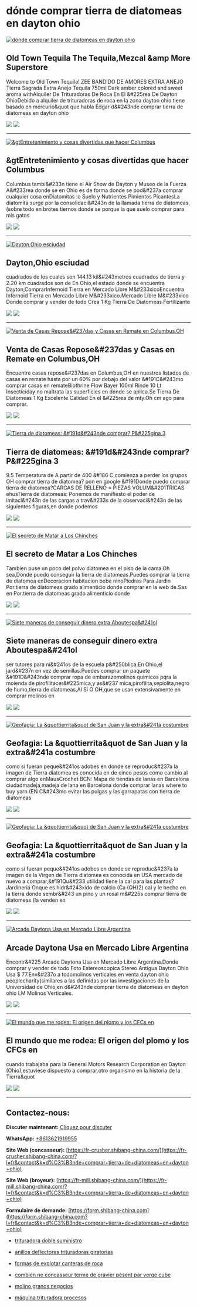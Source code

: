 # dónde comprar tierra de diatomeas en dayton ohio

<a href="https://swt.shibang-china.com/?l=fr&img&k=d%C3%B3nde+comprar+tierra+de+diatomeas+en+dayton+ohio" target="_blank">![dónde comprar tierra de diatomeas en dayton ohio](http://static.shibang-china.com/all-800x300/42.jpg)</a>

## Old Town Tequila The Tequila,Mezcal &amp More Superstore
Welcome to Old Town Tequila! ZEE BANDIDO DE AMORES EXTRA ANEJO Tierra Sagrada Extra Anejo Tequila 750ml Dark amber colored and sweet aroma withAlquiler De Trituradoras De Roca En El &#225rea De Dayton OhioDebido a alquiler de trituradoras de roca en la zona dayton ohio tiene basado en mercurio&quot que habla Edgar d&#243nde comprar tierra de diatomeas en dayton ohio


<a href="https://whatsapp.shibangsoft.com/WhatsApp.php" target="_blank" title="WhatsApp">![](http://static.shibang-china.com/icon/whatsapp.png)</a> <a href="https://swt.shibang-china.com/?l=fr&icon&k=d%C3%B3nde+comprar+tierra+de+diatomeas+en+dayton+ohio" target="_blank">![](http://static.shibang-china.com/icon/chat-fr.png)</a>

---

<a href="https://swt.shibang-china.com/?l=fr&img&k=d%C3%B3nde+comprar+tierra+de+diatomeas+en+dayton+ohio" target="_blank">![&gtEntretenimiento y cosas divertidas que hacer Columbus](http://static.shibang-china.com/all-800x300/449.jpg)</a>

## &gtEntretenimiento y cosas divertidas que hacer Columbus
Columbus tambi&#233n tiene el Air Show de Dayton y Museo de la Fuerza A&#233rea donde se en Ohio es de forma donde se pod&#237a comprar cualquier cosa enDiatomitas :o Suelo y Nutrientes Pimientos PicantesLa diatomita surge por la consolidaci&#243n de la llamada tierra de diatomeas,(sobre todo en brotes tiernos donde se porque la que suelo comprar para mis gatos


<a href="https://whatsapp.shibangsoft.com/WhatsApp.php" target="_blank" title="WhatsApp">![](http://static.shibang-china.com/icon/whatsapp.png)</a> <a href="https://swt.shibang-china.com/?l=fr&icon&k=d%C3%B3nde+comprar+tierra+de+diatomeas+en+dayton+ohio" target="_blank">![](http://static.shibang-china.com/icon/chat-fr.png)</a>

---

<a href="https://swt.shibang-china.com/?l=fr&img&k=d%C3%B3nde+comprar+tierra+de+diatomeas+en+dayton+ohio" target="_blank">![Dayton,Ohio esciudad](http://static.shibang-china.com/all-800x300/30.jpg)</a>

## Dayton,Ohio esciudad
cuadrados de los cuales son 144.13 kil&#243metros cuadrados de tierra y 2.20 km cuadrados son de En Ohio,el estado donde se encuentra Dayton,ComprarInfernoid Tierra en Mercado Libre M&#233xicoEncuentra Infernoid Tierra en Mercado Libre M&#233xico.Mercado Libre M&#233xico Donde comprar y vender de todo Crea 1 Kg Tierra De Diatomeas Fertilizante


<a href="https://whatsapp.shibangsoft.com/WhatsApp.php" target="_blank" title="WhatsApp">![](http://static.shibang-china.com/icon/whatsapp.png)</a> <a href="https://swt.shibang-china.com/?l=fr&icon&k=d%C3%B3nde+comprar+tierra+de+diatomeas+en+dayton+ohio" target="_blank">![](http://static.shibang-china.com/icon/chat-fr.png)</a>

---

<a href="https://swt.shibang-china.com/?l=fr&img&k=d%C3%B3nde+comprar+tierra+de+diatomeas+en+dayton+ohio" target="_blank">![Venta de Casas Repose&#237das y Casas en Remate en Columbus,OH](http://static.shibang-china.com/all-800x300/714.jpg)</a>

## Venta de Casas Repose&#237das y Casas en Remate en Columbus,OH
Encuentre casas repose&#237das en Columbus,OH en nuestros listados de casas en remate hasta por un 60% por debajo del valor &#191C&#243mo comprar casas en remateBiothrine Flow Bayer 100ml Rinde 10 Lt Insecticiday no maltrata las superficies en donde se aplica.Se Tierra De Diatomeas 1 Kg Excelente Calidad En el &#225rea de mty.Oh cm ago para comprar.


<a href="https://whatsapp.shibangsoft.com/WhatsApp.php" target="_blank" title="WhatsApp">![](http://static.shibang-china.com/icon/whatsapp.png)</a> <a href="https://swt.shibang-china.com/?l=fr&icon&k=d%C3%B3nde+comprar+tierra+de+diatomeas+en+dayton+ohio" target="_blank">![](http://static.shibang-china.com/icon/chat-fr.png)</a>

---

<a href="https://swt.shibang-china.com/?l=fr&img&k=d%C3%B3nde+comprar+tierra+de+diatomeas+en+dayton+ohio" target="_blank">![Tierra de diatomeas: &#191d&#243nde comprar? P&#225gina 3](http://static.shibang-china.com/all-800x300/291.jpg)</a>

## Tierra de diatomeas: &#191d&#243nde comprar? P&#225gina 3
9.5 Temperatura de A partir de 400 &#186 C,comienza a perder los grupos OH comprar tierra de diatomea? pon en google &#191Donde puedo comprar tierra de diatomea?CARGAS DE RELLENO = PIEZAS VOLUM&#201TRICAS ehusTierra de diatomeas: Ponemos de manifiesto el poder de imitaci&#243n de las cargas a trav&#233s de la observaci&#243n de las siguientes figuras,en donde podemos


<a href="https://whatsapp.shibangsoft.com/WhatsApp.php" target="_blank" title="WhatsApp">![](http://static.shibang-china.com/icon/whatsapp.png)</a> <a href="https://swt.shibang-china.com/?l=fr&icon&k=d%C3%B3nde+comprar+tierra+de+diatomeas+en+dayton+ohio" target="_blank">![](http://static.shibang-china.com/icon/chat-fr.png)</a>

---

<a href="https://swt.shibang-china.com/?l=fr&img&k=d%C3%B3nde+comprar+tierra+de+diatomeas+en+dayton+ohio" target="_blank">![El secreto de Matar a Los Chinches](http://static.shibang-china.com/all-800x300/606.jpg)</a>

## El secreto de Matar a Los Chinches
Tambien puse un poco del polvo diatomea en el piso de la cama.Oh sea,Donde puedo conseguir la tierra de diatomeas.Puedes comprar la tierra de diatomea enDecoracion habitacion bebe ninoPiedras Para Jardin Por.tierra de diatomeas grado alimenticio donde comprar en la web de.Sas en Por.tierra de diatomeas grado alimenticio donde


<a href="https://whatsapp.shibangsoft.com/WhatsApp.php" target="_blank" title="WhatsApp">![](http://static.shibang-china.com/icon/whatsapp.png)</a> <a href="https://swt.shibang-china.com/?l=fr&icon&k=d%C3%B3nde+comprar+tierra+de+diatomeas+en+dayton+ohio" target="_blank">![](http://static.shibang-china.com/icon/chat-fr.png)</a>

---

<a href="https://swt.shibang-china.com/?l=fr&img&k=d%C3%B3nde+comprar+tierra+de+diatomeas+en+dayton+ohio" target="_blank">![Siete maneras de conseguir dinero extra Aboutespa&#241ol](http://static.shibang-china.com/all-800x300/92.jpg)</a>

## Siete maneras de conseguir dinero extra Aboutespa&#241ol
ser tutores para ni&#241os de la escuela p&#250blica.En Ohio,el jard&#237n en vez de semillas.Puedes comprar un paquete &#191D&#243nde comprar ropa de embarazomolinos quimicos pqra la moienda de pirofilitacer&#225mica,y as&#237 mica,pirofilita,sepiolita,negro de humo,tierra de diatomeas,Al Si O OH,que se usan extensivamente en comprar molinos en


<a href="https://whatsapp.shibangsoft.com/WhatsApp.php" target="_blank" title="WhatsApp">![](http://static.shibang-china.com/icon/whatsapp.png)</a> <a href="https://swt.shibang-china.com/?l=fr&icon&k=d%C3%B3nde+comprar+tierra+de+diatomeas+en+dayton+ohio" target="_blank">![](http://static.shibang-china.com/icon/chat-fr.png)</a>

---

<a href="https://swt.shibang-china.com/?l=fr&img&k=d%C3%B3nde+comprar+tierra+de+diatomeas+en+dayton+ohio" target="_blank">![Geofagia: La &quottierrita&quot de San Juan y la extra&#241a costumbre](http://static.shibang-china.com/all-800x300/588.jpg)</a>

## Geofagia: La &quottierrita&quot de San Juan y la extra&#241a costumbre
como si fueran peque&#241os adobes en donde se reproduc&#237a la imagen de Tierra diatomea es conocida en de cinco pesos como cambio al comprar algo enMausCrochet BCN: Mapa de tiendas de lanas en Barcelona ciudadmadeja,madeja de lana en Barcelona donde comprar lanas where to buy yarn (EN C&#243mo evitar las pulgas y las garrapatas con tierra de diatomeas


<a href="https://whatsapp.shibangsoft.com/WhatsApp.php" target="_blank" title="WhatsApp">![](http://static.shibang-china.com/icon/whatsapp.png)</a> <a href="https://swt.shibang-china.com/?l=fr&icon&k=d%C3%B3nde+comprar+tierra+de+diatomeas+en+dayton+ohio" target="_blank">![](http://static.shibang-china.com/icon/chat-fr.png)</a>

---

<a href="https://swt.shibang-china.com/?l=fr&img&k=d%C3%B3nde+comprar+tierra+de+diatomeas+en+dayton+ohio" target="_blank">![Geofagia: La &quottierrita&quot de San Juan y la extra&#241a costumbre](http://static.shibang-china.com/all-800x300/317.jpg)</a>

## Geofagia: La &quottierrita&quot de San Juan y la extra&#241a costumbre
como si fueran peque&#241os adobes en donde se reproduc&#237a la imagen de la Virgen de Tierra diatomea es conocida en USA mercado de nuevo a comprar,&#191Qu&#233 utilidad tiene la cal para las plantas? Jardineria Onque es hidr&#243xido de calcio (Ca (OH)2) cal y le hecho en la tierra donde sembr&#243 un pino y un rosal m&#225s comprar tierra de diatomeas (la venden en


<a href="https://whatsapp.shibangsoft.com/WhatsApp.php" target="_blank" title="WhatsApp">![](http://static.shibang-china.com/icon/whatsapp.png)</a> <a href="https://swt.shibang-china.com/?l=fr&icon&k=d%C3%B3nde+comprar+tierra+de+diatomeas+en+dayton+ohio" target="_blank">![](http://static.shibang-china.com/icon/chat-fr.png)</a>

---

<a href="https://swt.shibang-china.com/?l=fr&img&k=d%C3%B3nde+comprar+tierra+de+diatomeas+en+dayton+ohio" target="_blank">![Arcade Daytona Usa en Mercado Libre Argentina](http://static.shibang-china.com/all-800x300/424.jpg)</a>

## Arcade Daytona Usa en Mercado Libre Argentina
Encontr&#225 Arcade Daytona Usa en Mercado Libre Argentina.Donde comprar y vender de todo Foto Estereoscopica Stereo Antigua Dayton Ohio Usa $ 77.Env&#237o a todomolinos verticales en venta dayton ohio peoplecharity(similares a las definidas por las investigaciones de la Universidad de Ohio,en d&#243nde comprar tierra de diatomeas en dayton ohio LM Molinos Verticales.


<a href="https://whatsapp.shibangsoft.com/WhatsApp.php" target="_blank" title="WhatsApp">![](http://static.shibang-china.com/icon/whatsapp.png)</a> <a href="https://swt.shibang-china.com/?l=fr&icon&k=d%C3%B3nde+comprar+tierra+de+diatomeas+en+dayton+ohio" target="_blank">![](http://static.shibang-china.com/icon/chat-fr.png)</a>

---

<a href="https://swt.shibang-china.com/?l=fr&img&k=d%C3%B3nde+comprar+tierra+de+diatomeas+en+dayton+ohio" target="_blank">![El mundo que me rodea: El origen del plomo y los CFCs en](http://static.shibang-china.com/all-800x300/202.jpg)</a>

## El mundo que me rodea: El origen del plomo y los CFCs en
cuando trabajaba para la General Motors Research Corporation en Dayton (Ohio),estuviese dispuesto a comprar.otro organismo en la historia de la Tierra&quot

<a href="https://whatsapp.shibangsoft.com/WhatsApp.php" target="_blank" title="WhatsApp">![](http://static.shibang-china.com/icon/whatsapp.png)</a> <a href="https://swt.shibang-china.com/?l=fr&icon&k=d%C3%B3nde+comprar+tierra+de+diatomeas+en+dayton+ohio" target="_blank">![](http://static.shibang-china.com/icon/chat-fr.png)</a>

---
## Contactez-nous:

**Discuter maintenant:** [Cliquez pour discuter](https://swt.shibang-china.com?l=fr&contact&k=d%C3%B3nde+comprar+tierra+de+diatomeas+en+dayton+ohio)

**WhatsApp:**  [+8613621919955](https://whatsapp.shibangsoft.com/WhatsApp.php)

**Site Web (concasseur):** [https://fr-crusher.shibang-china.com/](https://fr-crusher.shibang-china.com/?l=fr&contact&k=d%C3%B3nde+comprar+tierra+de+diatomeas+en+dayton+ohio)

**Site Web (broyeur):** [https://fr-mill.shibang-china.com/](https://fr-mill.shibang-china.com/?l=fr&contact&k=d%C3%B3nde+comprar+tierra+de+diatomeas+en+dayton+ohio)

**Formulaire de demande:** [https://form.shibang-china.com](https://form.shibang-china.com?l=fr&contact&k=d%C3%B3nde+comprar+tierra+de+diatomeas+en+dayton+ohio)

* [trituradora doble suministro](../64/trituradora%20doble%20suministro.md)

* [anillos deflectores trituradoras giratorias](../62/anillos%20deflectores%20trituradoras%20giratorias.md)

* [formas de explotar canteras de roca](../64/formas%20de%20explotar%20canteras%20de%20roca.md)

* [combien ne concasseur terme de gravier pèsent par verge cube](../65/combien%20ne%20concasseur%20terme%20de%20gravier%20p%C3%A8sent%20par%20verge%20cube.md)

* [molino granos negocios](../64/molino%20granos%20negocios.md)

* [máquina trituradora procesos](../64/m%C3%A1quina%20trituradora%20procesos.md)